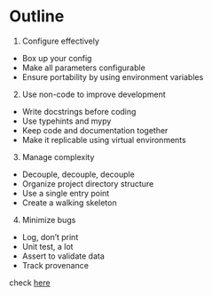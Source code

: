 # Outline

1) Configure effectively

* Box up your config
* Make all parameters configurable
* Ensure portability by using environment variables

2) Use non-code to improve development

* Write docstrings before coding
* Use typehints and mypy
* Keep code and documentation together
* Make it replicable using virtual environments

3) Manage complexity

* Decouple, decouple, decouple
* Organize project directory structure
* Use a single entry point
* Create a walking skeleton

4) Minimize bugs

* Log, don’t print
* Unit test, a lot
* Assert to validate data
* Track provenance

check [here](https://medium.com/bcggamma/data-science-python-best-practices-fdb16fdedf82)
